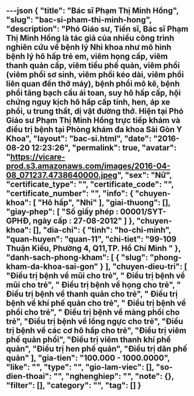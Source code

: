 ---json
{
    "title": "Bác sĩ Phạm Thị Minh Hồng",
    "slug": "bac-si-pham-thi-minh-hong",
    "description": "Phó Giáo sư, Tiến sĩ, Bác sĩ Phạm Thị Minh Hồng là tác giả của nhiều công trình nghiên cứu về bệnh lý Nhi khoa như mô hình bệnh lý hô hấp trẻ em, viêm họng cấp, viêm thanh quản cấp, viêm tiểu phế quản, viêm phổi (viêm phổi sơ sinh, viêm phổi kéo dài, viêm phổi liên quan đến thở máy), bệnh phổi mô kẽ, bệnh phổi tăng bạch cầu ái toan, suy hô hấp cấp, hội chứng nguy kịch hô hấp cấp tính, hen, áp xe phổi, u trung thất, dị vật đường thở. Hiện tại Phó Giáo sư Phạm Thị Minh Hồng trực tiếp khám và điều trị bệnh tại Phòng khám đa khoa Sài Gòn Y Khoa",
    "layout": "bac-si.html",
    "date": "2016-08-20 12:23:26",
    "permalink": true,
    "avatar": "https://vicare-prod.s3.amazonaws.com/images/2016-04-08_071237.4738640000.jpeg",
    "sex": "Nữ",
    "certificate_type": "",
    "certificate_code": "",
    "certificate_number": "",
    "info": {
        "chuyen-khoa": [
            "Hô hấp",
            "Nhi"
        ],
        "giai-thuong": [],
        "giay-phep": [
            "Số giấy phép : 00001/SYT-GPHĐ, ngày cấp : 27-08-2012"
        ]
    },
    "chuyen-khoa": [],
    "dia-chi": {
        "tinh": "ho-chi-minh",
        "quan-huyen": "quan-11",
        "chi-tiet": "99-109 Thuận Kiều, Phường 4, Q11,TP. Hồ Chí Minh "
    },
    "danh-sach-phong-kham": [
        {
            "slug": "phong-kham-da-khoa-sai-gon"
        }
    ],
    "chuyen-dieu-tri": [
        "Điều trị bệnh về mũi cho trẻ",
        " Điều trị bệnh về mũi cho trẻ",
        " Điều trị bệnh về họng cho trẻ",
        " Điều trị bệnh về thanh quản cho trẻ",
        " Điều trị bệnh về khí phế quản cho trẻ",
        " Điều trị bệnh về phổi cho trẻ",
        " Điều trị bệnh về màng phổi cho trẻ",
        "Điều trị bệnh về lồng ngực cho trẻ",
        "Điều trị bệnh về các cơ hô hấp cho trẻ",
        "Điều trị viêm phế quản phổi",
        "Điều trị viêm thanh khí phế quản",
        "Điều trị hen phế quản",
        "Điều trị dãn phế quản"
    ],
    "gia-tien": "100.000 - 1000.0000",
    "like": "",
    "type": "",
    "gio-lam-viec": [],
    "so-dien-thoai": "",
    "nghenghiep": "",
    "note": {},
    "filter": [],
    "category": "",
    "tag": []
}
---
